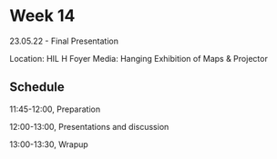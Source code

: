# Week 14

23.05.22 - Final Presentation
  
Location: HIL H Foyer
Media: Hanging Exhibition of Maps & Projector

## Schedule
11:45-12:00, Preparation 

12:00-13:00, Presentations and discussion

13:00-13:30, Wrapup

